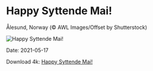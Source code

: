 # Happy Syttende Mai!

Ålesund, Norway (© AWL Images/Offset by Shutterstock)

![Happy Syttende Mai!](https://bing.com/th?id=OHR.Alesund_EN-US7597098434_UHD.jpg&rf=LaDigue_UHD.jpg&pid=hp&w=1024&h=576)

Date: 2021-05-17

Download 4k: [Happy Syttende Mai!](https://bing.com/th?id=OHR.Alesund_EN-US7597098434_UHD.jpg&rf=LaDigue_UHD.jpg&pid=hp&w=3840&h=2160)

